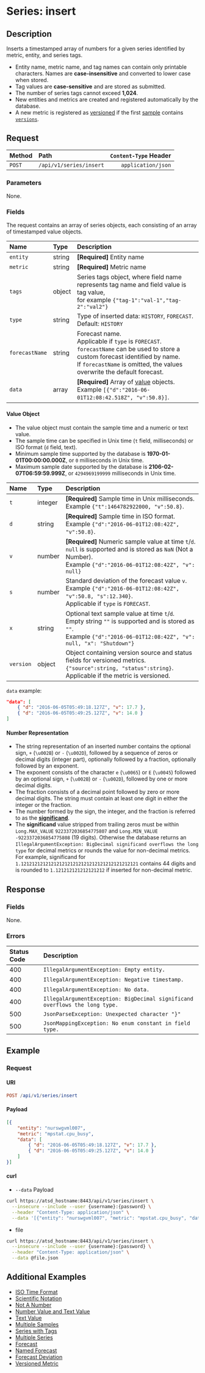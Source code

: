 # Series: insert

## Description

Inserts a timestamped array of numbers for a given series identified by metric, entity, and series tags.

* Entity name, metric name, and tag names can contain only printable characters. Names are **case-insensitive** and converted to lower case when stored.
* Tag values are **case-sensitive** and are stored as submitted.
* The number of series tags cannot exceed **1,024**.
* New entities and metrics are created and registered automatically by the database.
* A new metric is registered as [versioned](../../../versioning/README.md) if the first [sample](#value-object) contains [`versions`](./versions.md).

## Request

| Method | Path | `Content-Type` Header|
|:---|:---|---:|
| `POST` | `/api/v1/series/insert` | `application/json` |

### Parameters

None.

### Fields

The request contains an array of series objects, each consisting of an array of timestamped value objects.

|**Name**|**Type**|**Description**|
|:---|:---|:---|
| `entity` | string | **[Required]** Entity name |
| `metric` | string | **[Required]** Metric name |
| `tags` | object | Series tags object, where field name represents tag name and field value is tag value,<br> for example `{"tag-1":"val-1","tag-2":"val2"}` |
| `type` | string | Type of inserted data: `HISTORY`, `FORECAST`. Default: `HISTORY` |
| `forecastName` | string | Forecast name. <br>Applicable if `type` is `FORECAST`.<br>`forecastName` can be used to store a custom forecast identified by name. <br>If `forecastName` is omitted, the values overwrite the default forecast.  |
| `data` | array | **[Required]** Array of [value](#value-object) objects.<br>Example `[{"d":"2016-06-01T12:08:42.518Z", "v":50.8}]`.|

#### Value Object

* The value object must contain the sample time and a numeric or text value.
* The sample time can be specified in Unix time (`t` field, milliseconds) or ISO format (`d` field, text).
* Minimum sample time supported by the database is **1970-01-01T00:00:00.000Z**, or `0` milliseconds in Unix time.
* Maximum sample date supported by the database is **2106-02-07T06:59:59.999Z**, or `4294969199999` milliseconds in Unix time.

|**Name**|**Type**|**Description**|
|:---|:---|:---|
| `t` | integer | **[Required]** Sample time in Unix milliseconds.<br>Example `{"t":1464782922000, "v":50.8}`.|
| `d` | string | **[Required]** Sample time in ISO format.<br>Example `{"d":"2016-06-01T12:08:42Z", "v":50.8}`. |
| `v` | number | **[Required]** Numeric sample value at time `t`/`d`. <br>`null` is supported and is stored as `NaN` (Not a Number).<br>Example `{"d":"2016-06-01T12:08:42Z", "v": null}` |
| `s` | number | Standard deviation of the forecast value `v`.<br>Example  `{"d":"2016-06-01T12:08:42Z", "v":50.8, "s":12.340}`.<br>Applicable if `type` is `FORECAST`.|
| `x` | string | Optional text sample value at time `t`/`d`. <br>Empty string `""` is supported and is stored as `""`.<br>Example `{"d":"2016-06-01T12:08:42Z", "v": null, "x": "Shutdown"}` |
| `version` | object | Object containing version source and status fields for versioned metrics.<br>`{"source":string, "status":string}`.<br>Applicable if the metric is versioned. |

`data` example:

```json
"data": [
    { "d": "2016-06-05T05:49:18.127Z", "v": 17.7 },
    { "d": "2016-06-05T05:49:25.127Z", "v": 14.0 }
]
```

#### Number Representation

* The string representation of an inserted number contains the optional sign, `+` (`\u002B`) or `-` (`\u002D`), followed by a sequence of zeros or decimal digits (integer part), optionally followed by a fraction, optionally followed by an exponent.
* The exponent consists of the character `e` (`\u0065`) or `E` (`\u0045`) followed by an optional sign, `+` (`\u002B`) or `-` (`\u002D`), followed by one or more decimal digits.
* The fraction consists of a decimal point followed by zero or more decimal digits. The string must contain at least one digit in either the integer or the fraction.
* The number formed by the sign, the integer, and the fraction is referred to as the [**significand**](https://en.wikipedia.org/wiki/Significand).
* The **significand** value stripped from trailing zeros must be within `Long.MAX_VALUE` `9223372036854775807` and `Long.MIN_VALUE`  `-9223372036854775808` (19 digits). Otherwise the database returns an `IllegalArgumentException: BigDecimal significand overflows the long type` for decimal metrics or rounds the value for non-decimal metrics. For example, significand for `1.1212121212121212121212121212121212121212121` contains 44 digits and is rounded to `1.121212121212121212` if inserted for non-decimal metric.

## Response

### Fields

None.

### Errors

|  **Status Code**  | **Description** |
|:---|:---|
| 400 | `IllegalArgumentException: Empty entity.`|
| 400 | `IllegalArgumentException: Negative timestamp.`|
| 400 | `IllegalArgumentException: No data.` |
| 400 | `IllegalArgumentException: BigDecimal significand overflows the long type.` |
| 500 | `JsonParseException: Unexpected character "}"` |
| 500 | `JsonMappingException: No enum constant in field type.`|

## Example

### Request

#### URI

```elm
POST /api/v1/series/insert
```

#### Payload

```json
[{
    "entity": "nurswgvml007",
    "metric": "mpstat.cpu_busy",
    "data": [
        { "d": "2016-06-05T05:49:18.127Z", "v": 17.7 },
        { "d": "2016-06-05T05:49:25.127Z", "v": 14.0 }
    ]
}]
```

#### curl

* `--data` Payload

```bash
curl https://atsd_hostname:8443/api/v1/series/insert \
  --insecure --include --user {username}:{password} \
  --header "Content-Type: application/json" \
  --data '[{"entity": "nurswgvml007", "metric": "mpstat.cpu_busy", "data": [{ "t": 1462427358127, "v": 22.0 }]}]'
```

* file

```bash
curl https://atsd_hostname:8443/api/v1/series/insert \
  --insecure --include --user {username}:{password} \
  --header "Content-Type: application/json" \
  --data @file.json
```

## Additional Examples

* [ISO Time Format](examples/insert-iso-time-format.md)
* [Scientific Notation](examples/insert-scientific-notation.md)
* [Not A Number](examples/insert-nan.md)
* [Number Value and Text Value](examples/insert-number-text.md)
* [Text Value](examples/insert-text.md)
* [Multiple Samples](examples/insert-multiple-samples.md)
* [Series with Tags](examples/insert-with-tags.md)
* [Multiple Series](examples/insert-multiple-series.md)
* [Forecast](examples/insert-forecast.md)
* [Named Forecast](examples/insert-named-forecast.md)
* [Forecast Deviation](examples/insert-forecast-deviation.md)
* [Versioned Metric](examples/insert-versioned-metric.md)